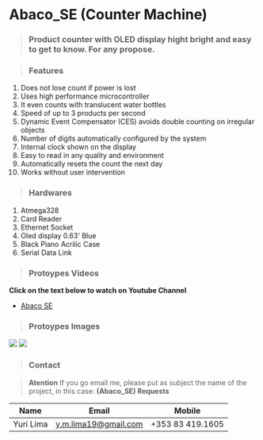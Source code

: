 <!-- Headings --> <!-- Strong --> <!-- Italics --> <!-- Blockquote --> <!-- Links --> <!-- UL --> <!-- OL --> <!-- Images --> <!-- Code Blocks --> <!-- Tables --> 
<!-- Task Lists -->

# Abaco_SE (Counter Machine)
> ### Product counter with OLED display hight bright and easy to get to know. For any propose.

> ### Features
1. Does not lose count if power is lost
1. Uses high performance microcontroller
1. It even counts with translucent water bottles
1. Speed of up to 3 products per second
1. Dynamic Event Compensator (CES) avoids double counting on irregular objects
1. Number of digits automatically configured by the system 
1. Internal clock shown on the display
1. Easy to read in any quality and environment
1. Automatically resets the count the next day
1. Works without user intervention

> ### Hardwares
1. Atmega328
1. Card Reader
1. Ethernet Socket
1. Oled display 0.63' Blue
1. Black Piano Acrilic Case
1. Serial Data Link

> ### Protoypes Videos
**Click on the text below to watch on Youtube Channel**

* [Abaco SE](https://www.youtube.com/watch?v=K9LMvtEWeMo&list=PL4vok-JSscqD_f4F9JEucI_fXp49GaD4L&index=13) 

> ### Protoypes Images
![](Images)
<img src="Images/Protoype.JPG">

> ### Contact

> **Atention** If you go email me, please put as subject the name of the project, in this case: **(Abaco_SE) Requests**

|  Name |  Email | Mobile  |
|-------|--------|---------|
|  Yuri Lima | y.m.lima19@gmail.com  | +353 83 419.1605  |
